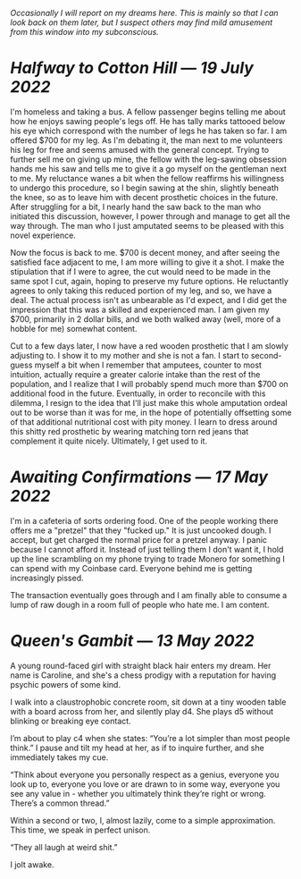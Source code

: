 _Occasionally I will report on my dreams here. This is mainly so that I can look back on them later, but I suspect others may find mild amusement from this window into my subconscious._

# *Halfway to Cotton Hill* —  _19 July 2022_

I'm homeless and taking a bus. A fellow passenger begins telling me about how he enjoys sawing people's legs off. He has tally marks tattooed below his eye which correspond with the number of legs he has taken so far. I am offered $700 for my leg. As I'm debating it, the man next to me volunteers his leg for free and seems amused with the general concept. Trying to further sell me on giving up mine, the fellow with the leg-sawing obsession hands me his saw and tells me to give it a go myself on the gentleman next to me. My reluctance wanes a bit when the fellow reaffirms his willingness to undergo this procedure, so I begin sawing at the shin, slightly beneath the knee, so as to leave him with decent prosthetic choices in the future. After struggling for a bit, I nearly hand the saw back to the man who initiated this discussion, however, I power through and manage to get all the way through. The man who I just amputated seems to be pleased with this novel experience. 

Now the focus is back to me. $700 is decent money, and after seeing the satisfied face adjacent to me, I am more willing to give it a shot. I make the stipulation that if I were to agree, the cut would need to be made in the same spot I cut, again, hoping to preserve my future options. He reluctantly agrees to only taking this reduced portion of my leg, and so, we have a deal. The actual process isn't as unbearable as I'd expect, and I did get the impression that this was a skilled and experienced man. I am given my $700, primarily in 2 dollar bills, and we both walked away (well, more of a hobble for me) somewhat content. 

Cut to a few days later, I now have a red wooden prosthetic that I am slowly adjusting to. I show it to my mother and she is not a fan. I start to second-guess myself a bit when I remember that amputees, counter to most intuition, actually require a greater calorie intake than the rest of the population, and I realize that I will probably spend much more than $700 on additional food in the future. Eventually, in order to reconcile with this dilemma, I resign to the idea that I'll just make this whole amputation ordeal out to be worse than it was for me, in the hope of potentially offsetting some of that additional nutritional cost with pity money. I learn to dress around this shitty red prosthetic by wearing matching torn red jeans that complement it quite nicely. Ultimately, I get used to it. 

# *Awaiting Confirmations* —  _17 May 2022_

I'm in a cafeteria of sorts ordering food. One of the people working there offers me a "pretzel" that they "fucked up." It is just uncooked dough. I accept, but get charged the normal price for a pretzel anyway. I panic because I cannot afford it. Instead of just telling them I don't want it, I hold up the line scrambling on my phone trying to trade Monero for something I can spend with my Coinbase card. Everyone behind me is getting increasingly pissed. 

The transaction eventually goes through and I am finally able to consume a lump of raw dough in a room full of people who hate me. I am content. 

# *Queen's Gambit* —  _13 May 2022_

A young round-faced girl with straight black hair enters my dream. Her name is Caroline, and she's a chess prodigy with a reputation for having psychic powers of some kind.

I walk into a claustrophobic concrete room, sit down at a tiny wooden table with a board across from her, and silently play d4. She plays d5 without blinking or breaking eye contact. 

I’m about to play c4 when she states: “You’re a lot simpler than most people think.” I pause and tilt my head at her, as if to inquire further, and she immediately takes my cue.

“Think about everyone you personally respect as a genius, everyone you look up to, everyone you love or are drawn to in some way, everyone you see any value in - whether you ultimately think they’re right or wrong. There’s a common thread.” 

Within a second or two, I, almost lazily,  come to a simple approximation. This time, we speak in perfect unison. 

“They all laugh at weird shit.” 

I jolt awake.
